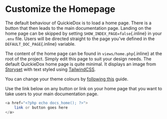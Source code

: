 # Customize the Homepage

The default behaviour of QuickieDox is to load a home page. There is a button that then leads to the main documentation page. Landing on the home page can be skipped by setting `SHOW_INDEX_PAGE=false`{.inline} in your `.env` file. Users will be directed straight to the page you’ve defined in the `DEFAULT_DOC_PAGE`{.inline} variable. 

The content of the home page can be found in `views/home.php`{.inline} at the root of the project. Simply edit this page to suit your design needs. The default QuickieDox home page is quite minimal. It displays an image from [Storyset](https://storyset.com) with text styled using [TailwindCSS](https://tailwindcss.com). 

You can change your theme colours by [following this](customize-tailwind) guide.

Use the link below on any button or link on your home page that you want to take users to your main documentation page.

```php
<a href="<?php echo docs_home(); ?>">
    link or button goes here
</a>
```

&nbsp;
